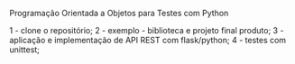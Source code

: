 Programação Orientada a Objetos para Testes com Python

1 - clone o repositório;
2 - exemplo - biblioteca e projeto final produto;
3 - aplicação e implementação de API REST com flask/python;
4 - testes com unittest;



